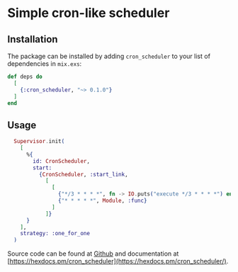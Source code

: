 # Simple cron-like scheduler

## Installation

The package can be installed
by adding `cron_scheduler` to your list of dependencies in `mix.exs`:

```elixir
def deps do
  [
    {:cron_scheduler, "~> 0.1.0"}
  ]
end
```

## Usage
```elixir
  Supervisor.init(
    [
      %{
        id: CronScheduler,
        start:
          {CronScheduler, :start_link,
            [
              [
                {"*/3 * * * *", fn -> IO.puts("execute */3 * * * *") end},
                {"* * * * *", Module, :func}
              ]
            ]}
      }
    ],
    strategy: :one_for_one
  )
```

Source code can be found at [Github](https://github.com/drumser/cron-scheduler)
and documentation at [https://hexdocs.pm/cron_scheduler](https://hexdocs.pm/cron_scheduler/).

